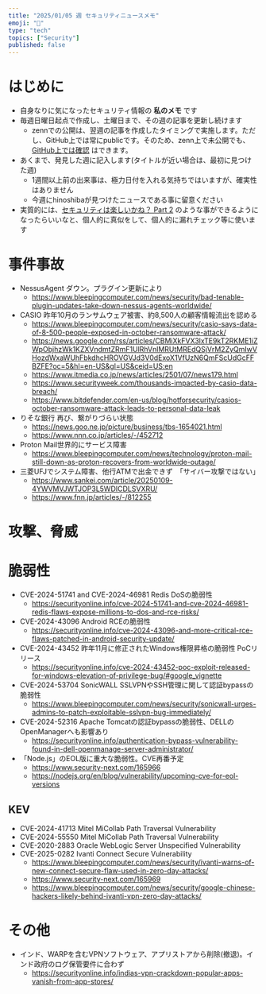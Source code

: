 ```yaml
---
title: "2025/01/05 週 セキュリティニュースメモ"
emoji: "🔖"
type: "tech"
topics: ["Security"]
published: false
---
```


# はじめに
* 自身なりに気になったセキュリティ情報の **私のメモ** です
* 毎週日曜日起点で作成し、土曜日まで、その週の記事を更新し続けます
    * zennでの公開は、翌週の記事を作成したタイミングで実施します。ただし、GitHub上では常にpublicです。そのため、zenn上で未公開でも、[GitHub上では確認](https://github.com/hinoshiba/zenn.dev/tree/main/articles) はできます。
* あくまで、発見した週に記入します(タイトルが近い場合は、最初に見つけた週)
    * 1週間以上前の出来事は、極力日付を入れる気持ちではいますが、確実性はありません
    * 今週にhinoshibaが見つけたニュースである事に留意ください
* 実質的には、[セキュリティは楽しいかね？ Part 2](https://negi.hatenablog.com/) のような事ができるようになったらいいなと、個人的に真似をして、個人的に漏れチェック等に使います

# 事件事故

* NessusAgent ダウン。プラグイン更新により
    * https://www.bleepingcomputer.com/news/security/bad-tenable-plugin-updates-take-down-nessus-agents-worldwide/
* CASIO 昨年10月のランサムウェア被害、約8,500人の顧客情報流出を認める
    * https://www.bleepingcomputer.com/news/security/casio-says-data-of-8-500-people-exposed-in-october-ransomware-attack/
    * https://news.google.com/rss/articles/CBMiXkFVX3lxTE9kT2RKME1iZWpObjhzWk1KZXVndmtZRmF1UlRhVnlMRUtMREdQSjVrM2ZyQmIwVHozdWxaWUhFbkdhcHROVGVJd3V0dExoX1VfUzN6QmFScUdGcFFBZFE?oc=5&hl=en-US&gl=US&ceid=US:en
    * https://www.itmedia.co.jp/news/articles/2501/07/news179.html
    * https://www.securityweek.com/thousands-impacted-by-casio-data-breach/
    * https://www.bitdefender.com/en-us/blog/hotforsecurity/casios-october-ransomware-attack-leads-to-personal-data-leak
* りそな銀行 再び、繋がりづらい状態
    * https://news.goo.ne.jp/picture/business/tbs-1654021.html
    * https://www.nnn.co.jp/articles/-/452712
* Proton Mail世界的にサービス障害
    * https://www.bleepingcomputer.com/news/technology/proton-mail-still-down-as-proton-recovers-from-worldwide-outage/
* 三菱UFJでシステム障害、他行ATMで出金できず　「サイバー攻撃ではない」
    * https://www.sankei.com/article/20250109-4YWVMVJWTJOP3L5WDICDLSVXRU/
    * https://www.fnn.jp/articles/-/812255



# 攻撃、脅威



# 脆弱性

* CVE-2024-51741 and CVE-2024-46981 Redis DoSの脆弱性
    * https://securityonline.info/cve-2024-51741-and-cve-2024-46981-redis-flaws-expose-millions-to-dos-and-rce-risks/
* CVE-2024-43096 Android RCEの脆弱性
    * https://securityonline.info/cve-2024-43096-and-more-critical-rce-flaws-patched-in-android-security-update/
* CVE-2024-43452 昨年11月に修正されたWindows権限昇格の脆弱性 PoCリリース
    * https://securityonline.info/cve-2024-43452-poc-exploit-released-for-windows-elevation-of-privilege-bug/#google_vignette
* CVE-2024-53704 SonicWALL SSLVPNやSSH管理に関して認証bypassの脆弱性
    * https://www.bleepingcomputer.com/news/security/sonicwall-urges-admins-to-patch-exploitable-sslvpn-bug-immediately/
* CVE-2024-52316 Apache Tomcatの認証bypassの脆弱性、DELLのOpenManagerへも影響あり
    * https://securityonline.info/authentication-bypass-vulnerability-found-in-dell-openmanage-server-administrator/
* 「Node.js」のEOL版に重大な脆弱性。CVE再番予定
    * https://www.security-next.com/165966
    * https://nodejs.org/en/blog/vulnerability/upcoming-cve-for-eol-versions

## KEV
* CVE-2024-41713 Mitel MiCollab Path Traversal Vulnerability
* CVE-2024-55550 Mitel MiCollab Path Traversal Vulnerability
* CVE-2020-2883 Oracle WebLogic Server Unspecified Vulnerability
* CVE-2025-0282 Ivanti Connect Secure Vulnerability
    * https://www.bleepingcomputer.com/news/security/ivanti-warns-of-new-connect-secure-flaw-used-in-zero-day-attacks/
    * https://www.security-next.com/165969
    * https://www.bleepingcomputer.com/news/security/google-chinese-hackers-likely-behind-ivanti-vpn-zero-day-attacks/

# その他

* インド、WARPを含むVPNソフトウェア、アプリストアから削除(撤退)。インド政府のログ保管要件に合わず
    * https://securityonline.info/indias-vpn-crackdown-popular-apps-vanish-from-app-stores/
